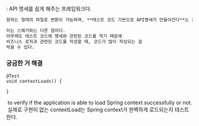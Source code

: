 : API 명세를 쉽게 해주는 프레임워크다.
```markdown
원하는 형태의 파일로 변환이 가능하며, **테스트 코드 기반으로 API명세가 만들어진다**는 강점이 있다.

이는 스웨거와는 다른 점이다. 
아무래도 테스트 코드에 명세와 관련된 코드를 적기 때문에 
비즈니스 로직과 관련된 코드를 작성할 때, 코드가 많이 작성되는 걸 
막을 수 있다.
```

### 궁금한 거 해결
```
@Test  
void contextLoads() {  
  
}
```
 to verify if the application is able to load Spring context successfully or not.
 실제로 구현이 없는 contextLoad는 Spring context가 완벽하게 로드되는지 테스트한다.
